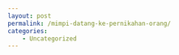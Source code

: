 ```yaml
---
layout: post
permalink: /mimpi-datang-ke-pernikahan-orang/
categories:
    - Uncategorized
---
```


